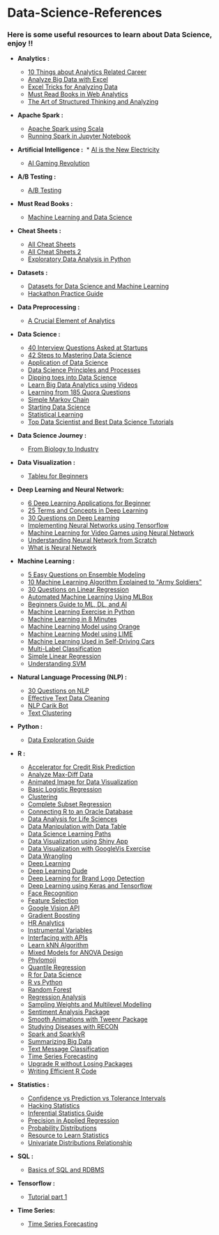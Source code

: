 # Data-Science-References

### Here is some useful resources to learn about Data Science, enjoy !!

* __Analytics :__
  * [10 Things about Analytics Related Career](https://www.analyticsvidhya.com/10-analytics-related-career/)
  * [Analyze Big Data with Excel](http://www.datasciencecentral.com/profiles/blogs/how-to-analyze-big-data-with-excel?utm_content=buffer7c1a9&utm_medium=social&utm_source=twitter.com&utm_campaign=buffer)
  * [Excel Tricks for Analyzing Data](https://www.analyticsvidhya.com/blog/2015/11/excel-tips-tricks-data-analysis/)
  * [Must Read Books in Web Analytics](https://www.analyticsvidhya.com/blog/2013/10/read-books-web-analytics/)
  * [The Art of Structured Thinking and Analyzing](https://www.analyticsvidhya.com/blog/2013/06/art-structured-thinking-analyzing/)
  
* __Apache Spark :__
  * [Apache Spark using Scala](https://www.analyticsvidhya.com/blog/2017/01/scala/)
  * [Running Spark in Jupyter Notebook](https://cloudxlab.com/blog/running-pyspark-jupyter-notebook/)
  
* __Artificial Intelligence :__
  * [AI is the New Electricity](https://www.youtube.com/watch?v=21EiKfQYZXc)
  * [AI Gaming Revolution](https://www.youtube.com/watch?v=Xhec39dVGDE)
  
* __A/B Testing :__
  * [A/B Testing](https://www.facebook.com/techinasiaID/videos/1633276160058453/)
  
* __Must Read Books :__
  * [Machine Learning and Data Science](http://www.kdnuggets.com/2017/04/10-free-must-read-books-machine-learning-data-science.html)
  
* __Cheat Sheets :__
  * [All Cheat Sheets](http://www.kdnuggets.com/2017/09/essential-data-science-machine-learning-deep-learning-cheat-sheets.html)
  * [All Cheat Sheets 2](https://startupsventurecapital.com/essential-cheat-sheets-for-machine-learning-and-deep-learning-researchers-efb6a8ebd2e5)
  * [Exploratory Data Analysis in Python](https://www.analyticsvidhya.com/blog/2015/06/infographic-cheat-sheet-data-exploration-python/)

* __Datasets :__
  * [Datasets for Data Science and Machine Learning](https://elitedatascience.com/datasets)
  * [Hackathon Practice Guide](https://www.analyticsvidhya.com/blog/2015/06/hackathon-practice-guide-analytics-vidhya/)
  
* __Data Preprocessing :__
  * [A Crucial Element of Analytics](https://www.analyticsvidhya.com/blog/2016/12/data-pre-processing-a-crucial-element-of-analytics-driven-embedded-systems/)

* __Data Science :__
  * [40 Interview Questions Asked at Startups](https://www.analyticsvidhya.com/blog/2016/09/40-interview-questions-asked-at-startups-in-machine-learning-data-science/)
  * [42 Steps to Mastering Data Science](http://www.kdnuggets.com/2017/08/42-steps-mastering-data-science.html)
  * [Application of Data Science](https://www.analyticsvidhya.com/blog/2015/09/applications-data-science/)
  * [Data Science Principles and Processes](https://www.techinasia.com/talk/data-science-simplified-principles-processes)
  * [Dipping toes into Data Science](https://www.techinasia.com/talk/dipping-toes-data-science)
  * [Learn Big Data Analytics using Videos](https://www.analyticsvidhya.com/blog/2015/07/big-data-analytics-youtube-ted-resources/)
  * [Learning from 185 Quora Questions](https://unsupervisedmethods.com/learning-machine-learning-and-nlp-from-185-quora-questions-cebe42e47da8)
  * [Simple Markov Chain](https://www.analyticsvidhya.com/blog/2014/07/solve-business-case-simple-markov-chain/)
  * [Starting Data Science](https://www.techinasia.com/talk/start-data-science)
  * [Statistical Learning](https://www.techinasia.com/talk/data-science-simplified-statistical-learning)
  * [Top Data Scientist and Best Data Science Tutorials](https://www.analyticsvidhya.com/blog/2015/07/github-special-data-scientists-to-follow-best-tutorials/)
  
* __Data Science Journey :__
  * [From Biology to Industry](https://www.r-bloggers.com/from-biology-to-industry-a-bloggers-journey-to-data-science/)
  
* __Data Visualization :__
  * [Tableu for Beginners](https://www.analyticsvidhya.com/blog/2017/07/data-visualisation-made-easy/)
  
* __Deep Learning and Neural Network:__
  * [6 Deep Learning Applications for Beginner](https://www.analyticsvidhya.com/blog/2017/02/6-deep-learning-applications-beginner-python/)
  * [25 Terms and Concepts in Deep Learning](https://www.analyticsvidhya.com/blog/2017/05/25-must-know-terms-concepts-for-beginners-in-deep-learning/)
  * [30 Questions on Deep Learning](https://www.analyticsvidhya.com/blog/2017/08/skilltest-deep-learning/)
  * [Implementing Neural Networks using Tensorflow](https://www.analyticsvidhya.com/blog/2016/10/an-introduction-to-implementing-neural-networks-using-tensorflow/)
  * [Machine Learning for Video Games using Neural Network](https://www.youtube.com/watch?v=qv6UVOQ0F44)
  * [Understanding Neural Network from Scratch](https://www.analyticsvidhya.com/blog/2017/05/neural-network-from-scratch-in-python-and-r/)
  * [What is Neural Network](http://www.datascribble.com/blog/deep-learning/deep-learning-tensorflow-series-part-1-neural-network/)

  
* __Machine Learning :__
  * [5 Easy Questions on Ensemble Modeling](https://www.analyticsvidhya.com/blog/2015/09/questions-ensemble-modeling/)
  * [10 Machine Learning Algorithm Explained to "Army Soldiers"](https://www.analyticsvidhya.com/blog/2015/12/10-machine-learning-algorithms-explained-army-soldier/)
  * [30 Questions on Linear Regression](https://www.analyticsvidhya.com/blog/2017/07/30-questions-to-test-a-data-scientist-on-linear-regression/)
  * [Automated Machine Learning Using MLBox](https://www.analyticsvidhya.com/blog/2017/07/mlbox-library-automated-machine-learning/)
  * [Beginners Guide to ML, DL, and AI](https://www.techinasia.com/ai-machine-deep-learning)
  * [Machine Learning Exercise in Python](http://www.kdnuggets.com/2017/07/machine-learning-exercises-python-introductory-tutorial-series.html)
  * [Machine Learning in 8 Minutes](https://www.techinasia.com/talk/8-machine-learning-8-minutes)
  * [Machine Learning Model using Orange](https://www.analyticsvidhya.com/blog/2017/09/building-machine-learning-model-fun-using-orange/)
  * [Machine Learning Model using LIME](https://www.analyticsvidhya.com/blog/2017/06/building-trust-in-machine-learning-models/)
  * [Machine Learning Used in Self-Driving Cars](http://www.kdnuggets.com/2017/06/machine-learning-algorithms-used-self-driving-cars.html)
  * [Multi-Label Classification](https://www.analyticsvidhya.com/blog/2017/08/introduction-to-multi-label-classification/)
  * [Simple Linear Regression](https://www.techinasia.com/talk/data-science-simplified-linear-regression-models)
  * [Understanding SVM](https://www.analyticsvidhya.com/blog/2017/09/understaing-support-vector-machine-example-code/)
  
* __Natural Language Processing (NLP) :__
  * [30 Questions on NLP](https://www.analyticsvidhya.com/blog/2017/07/30-questions-test-data-scientist-natural-language-processing-solution-skilltest-nlp/)
  * [Effective Text Data Cleaning](https://www.analyticsvidhya.com/blog/2014/11/text-data-cleaning-steps-python/)
  * [NLP Carik Bot](https://medium.com/@luridarmawan/natural-language-processing-nlp-sederhana-dari-carik-bot-78952b618695)
  * [Text Clustering](https://machinelearningblogs.com/2017/01/26/text-clustering-get-quick-insights-from-unstructured-data/)

* __Python :__
  * [Data Exploration Guide](https://www.analyticsvidhya.com/blog/2015/04/comprehensive-guide-data-exploration-sas-using-python-numpy-scipy-matplotlib-pandas/)
 
* __R :__
  * [Accelerator for Credit Risk Prediction](https://www.r-bloggers.com/data-science-accelerator-for-credit-risk-prediction/)
  * [Analyze Max-Diff Data](https://www.r-bloggers.com/how-to-analyze-max-diff-data-in-r/)
  * [Animated Image for Data Visualization](https://www.analyticsvidhya.com/blog/2017/06/a-study-on-global-seismic-activity-between-1965-and-2016/)
  * [Basic Logistic Regression](https://www.analyticsvidhya.com/blog/2015/10/basics-logistic-regression/)
  * [Clustering](https://www.r-bloggers.com/clustering/)
  * [Complete Subset Regression](https://www.r-bloggers.com/complete-subset-regressions-simple-and-powerful/)
  * [Connecting R to an Oracle Database](https://www.r-bloggers.com/connecting-r-to-an-oracle-database/)
  * [Data Analysis for Life Sciences](https://www.r-bloggers.com/data-analysis-for-life-sciences/)
  * [Data Manipulation with Data Table](https://www.r-bloggers.com/data-manipulation-with-data-table-part-1/)
  * [Data Science Learning Paths](https://www.analyticsvidhya.com/learning-paths-data-science-business-analytics-business-intelligence-big-data/learning-path-r-data-science/)
  * [Data Visualization using Shiny App](https://www.analyticsvidhya.com/blog/2016/10/creating-interactive-data-visualization-using-shiny-app-in-r-with-examples/)
  * [Data Visualization with GoogleVis Exercise](https://www.r-exercises.com/2017/06/04/data-visualization-with-googlevis-exercises-part-1/)
  * [Data Wrangling](https://www.r-exercises.com/2017/05/24/data-wrangling-part-1-io/)
  * [Deep Learning](https://www.r-bloggers.com/deep-learning-with-r/)
  * [Deep Learning Dude](https://www.r-bloggers.com/deep-learning-dude-pt-1/)
  * [Deep Learning for Brand Logo Detection](https://www.r-bloggers.com/deep-learning-for-brand-logo-detection/)
  * [Deep Learning using Keras and Tensorflow](https://www.analyticsvidhya.com/blog/2017/06/getting-started-with-deep-learning-using-keras-in-r/)
  * [Face Recognition](https://www.r-bloggers.com/face-recognition-in-r/)
  * [Feature Selection](https://www.analyticsvidhya.com/blog/2016/03/select-important-variables-boruta-package/)
  * [Google Vision API](https://www.r-bloggers.com/google-vision-api-in-r-rooglevision/)
  * [Gradient Boosting](https://www.analyticsvidhya.com/blog/2015/09/complete-guide-boosting-methods/)
  * [HR Analytics](https://www.r-bloggers.com/hr-analytics-using-machine-learning-to-predict-employee-turnover/)
  * [Instrumental Variables](https://www.r-exercises.com/2017/05/15/instrumental-variables-in-r-exercises-part-1/)
  * [Interfacing with APIs](https://www.r-bloggers.com/interfacing-with-apis-using-r-the-basics/)
  * [Learn kNN Algorithm](https://www.analyticsvidhya.com/blog/2015/08/learning-concept-knn-algorithms-programming/)
  * [Mixed Models for ANOVA Design](https://www.r-bloggers.com/mixed-models-for-anova-designs-with-one-observation-per-unit-of-observation-and-cell-of-the-design/)
  * [Phylomoji](https://www.r-bloggers.com/phylomoji-with-ggtree-and-emojifont-2/)
  * [Quantile Regression](https://www.r-bloggers.com/quantile-regression-in-r-exercises/)
  * [R for Data Science](http://r4ds.had.co.nz/)
  * [R vs Python](https://www.r-bloggers.com/r-vs-python-different-similarities-and-similar-differences/)
  * [Random Forest](https://www.r-bloggers.com/random-forests-in-r/)
  * [Regression Analysis](https://www.r-bloggers.com/regression-analysis-what-you-shouldve-been-taught-but-werent-and-were-taught-but-shouldnt-have-been/)
  * [Sampling Weights and Multilevel Modelling](https://www.r-bloggers.com/sampling-weights-and-multilevel-modeling-in-r/)
  * [Sentiment Analysis Package](https://www.r-bloggers.com/package-sentimentanalysis-released-on-cran/)
  * [Smooth Animations with Tweenr Package](https://www.r-bloggers.com/create-smooth-animations-in-r-with-the-tweenr-package/)
  * [Studying Diseases with RECON](https://www.r-bloggers.com/studying-disease-with-r-recon-the-r-epidemics-consortium/)
  * [Spark and SparklyR](https://www.r-bloggers.com/new-series-r-and-big-data-concentrating-on-spark-and-sparklyr/)
  * [Summarizing Big Data](https://www.r-bloggers.com/summarizing-big-data-in-r/)
  * [Text Message Classification](https://www.r-bloggers.com/text-message-classification/)
  * [Time Series Forecasting](https://shiring.github.io/forecasting/2017/05/28/retail_forcasting_part1)
  * [Upgrade R without Losing Packages](https://www.r-bloggers.com/upgrade-r-without-losing-your-packages/)
  * [Writing Efficient R Code](https://www.r-bloggers.com/new-r-course-writing-efficient-r-code/)

* __Statistics :__
  * [Confidence vs Prediction vs Tolerance Intervals](http://statisticsbyjim.com/hypothesis-testing/confidence-prediction-tolerance-intervals/)
  * [Hacking Statistics](https://www.r-bloggers.com/hacking-statistics-or-how-i-learned-to-stop-worrying-about-calculus-and-love-stats-exercises-part-1/)
  * [Inferential Statistics Guide](https://www.analyticsvidhya.com/blog/2017/01/comprehensive-practical-guide-inferential-statistics-data-science/)
  * [Precision in Applied Regression](http://statisticsbyjim.com/regression/prediction-precision-applied-regression/)
  * [Probability Distributions](https://www.analyticsvidhya.com/blog/2017/09/6-probability-distributions-data-science/)
  * [Resource to Learn Statistics](https://www.analyticsvidhya.com/resource-statitics/)
  * [Univariate Distributions Relationship](http://www.math.wm.edu/~leemis/chart/UDR/UDR.html)
  
* __SQL :__
  * [Basics of SQL and RDBMS](https://www.analyticsvidhya.com/blog/2015/03/basics-sql-rdbms/)
  
* __Tensorflow :__
  * [Tutorial part 1](https://machinelearningblogs.com/2017/09/07/tensorflow-tutorial-part-1-introduction/)
  
* __Time Series:__
  * [Time Series Forecasting](https://www.r-bloggers.com/data-science-for-business-time-series-forecasting-part-1-eda-data-preparation/)
